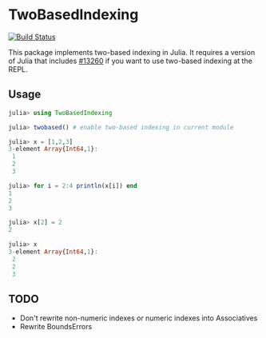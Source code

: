 # TwoBasedIndexing

[![Build Status](https://travis-ci.org/simonster/TwoBasedIndexing.jl.svg?branch=master)](https://travis-ci.org/simonster/TwoBasedIndexing.jl)

This package implements two-based indexing in Julia. It requires a version of Julia that includes [#13260](https://github.com/JuliaLang/julia/pull/13260) if you want to use two-based indexing at the REPL.

## Usage

```julia
julia> using TwoBasedIndexing

julia> twobased() # enable two-based indexing in current module

julia> x = [1,2,3]
3-element Array{Int64,1}:
 1
 2
 3

julia> for i = 2:4 println(x[i]) end
1
2
3

julia> x[2] = 2
2

julia> x
3-element Array{Int64,1}:
 2
 2
 3
```

## TODO

-  Don't rewrite non-numeric indexes or numeric indexes into Associatives
-  Rewrite BoundsErrors
